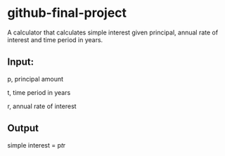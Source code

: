 # github-final-project
A calculator that calculates simple interest given principal, annual rate of interest and time period in years.
## Input:
   p, principal amount
   
   t, time period in years
   
   r, annual rate of interest
   
## Output
   simple interest = p*t*r
